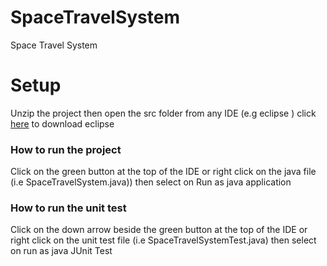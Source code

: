 # SpaceTravelSystem
Space Travel System
<h1> Setup </h1>
<p> Unzip the project then open the src folder from any IDE (e.g eclipse ) click <a href="https://www.eclipse.org/downloads/">here</a> to download eclipse </p>

<h3> How to run the project </h3>
<p> Click on the green button at the top of the IDE or right click on the java file (i.e SpaceTravelSystem.java)) then select on Run as java application </p>

<h3> How to run the unit test </h3>
<p> Click on the down arrow beside the green button at the top of the IDE or right click on the unit test file (i.e SpaceTravelSystemTest.java) then select on run as java JUnit Test </p>
